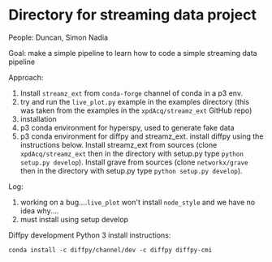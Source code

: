 # Directory for streaming data project

People: Duncan, Simon Nadia

Goal: make a simple pipeline to learn how to code a simple streaming data pipeline

Approach: 
 1. Install ``streamz_ext`` from ``conda-forge`` channel of conda in a p3 env.
 1. try and run the ``live_plot.py`` example in the examples directory (this 
 was taken from the examples in the ``xpdAcq/streamz_ext`` GitHub repo)
 1. installation
   1. p3 conda environment for hyperspy, used to generate fake data
   1. p3 conda environment for diffpy and streamz_ext.  install diffpy using the instructions below.  Install streamz_ext from sources (clone ``xpdAcq/streamz_ext`` then in the directory with setup.py type ``python setup.py develop``).  Install grave from sources (clone ``networkx/grave`` then in the directory with setup.py type ``python setup.py develop``).
 
 Log:
 1. working on a bug....``live_plot`` won't install ``node_style`` and we have no
 idea why....
   1. must install using setup develop
   
 
 
 Diffpy development Python 3 install instructions:
 ```
 conda install -c diffpy/channel/dev -c diffpy diffpy-cmi
 ```
